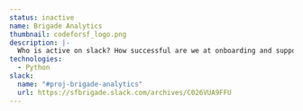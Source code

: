 ```yaml
---
status: inactive
name: Brigade Analytics
thumbnail: codeforsf_logo.png
description: |-
  Who is active on slack? How successful are we at onboarding and supporting new members? Are we a an organization attracting and retraining a diverse team? This team seeks to answer those questions using data science; including application APIs, self-reported statistics, surveys, and more.
technologies:
  - Python
slack:
  name: "#proj-brigade-analytics"
  url: https://sfbrigade.slack.com/archives/C026VUA9FFU
---
```

